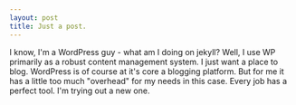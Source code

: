 ```yaml
---
layout: post
title: Just a post.
---
```


I know, I'm a WordPress guy - what am I doing on jekyll? Well, I use WP primarily as a robust content management system. I just want a place to blog. WordPress is of course at it's core a blogging platform. But for me it has a little too much "overhead" for my needs in this case. Every job has a perfect tool. I'm trying out a new one.
